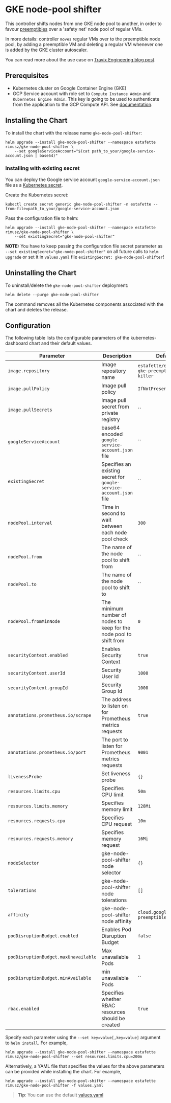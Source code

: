 # GKE node-pool shifter

This controller shifts nodes from one GKE node pool to another, in order to favour [preemptibles](https://cloud.google.com/compute/docs/instances/preemptible) over a 'safety net' node pool of regular VMs.

In more details: controller `moves` regular VMs over to the preemptible node pool, by adding a preemptible VM and deleting a regular VM whenever one is added by the GKE cluster autoscaler.

You can read more about the use case on [Travix Engineering blog post](https://travix.io/how-we-run-kubernetes-engine-at-travix-cde7a66af2bb).

## Prerequisites

- Kubernetes cluster on Google Container Engine (GKE)
- GCP Service account with role set to `Compute Instance Admin` and `Kubernetes Engine Admin`. This key is going to be used to authenticate from the application to the GCP Compute API. See [documentation](https://developers.google.com/identity/protocols/application-default-credentials).

## Installing the Chart

To install the chart with the release name `gke-node-pool-shifter`:

```
helm upgrade --install gke-node-pool-shifter --namespace estafette rimusz/gke-node-pool-shifter \
    --set googleServiceAccount="$(cat path_to_your/google-service-account.json | base64)"
```

### Installing with existing secret

You can deploy the Google service account `google-service-account.json` file as a [Kubernetes secret](https://kubernetes.io/docs/concepts/configuration/secret/).


Create the Kubernetes secret:

```
kubectl create secret generic gke-node-pool-shifter -n estafette --from-file=path_to_your/google-service-account.json
```

Pass the configuration file to helm:

```
helm upgrade --install gke-node-pool-shifter --namespace estafette rimusz/gke-node-pool-shifter \
    --set existingSecret="gke-node-pool-shifter"
```

**NOTE:** You have to keep passing the configuration file secret parameter as `--set existingSecret="gke-node-pool-shifter"` on all future calls to `helm upgrade` or set it in `values.yaml` file `existingSecret: gke-node-pool-shifter`!

## Uninstalling the Chart

To uninstall/delete the `gke-node-pool-shifter` deployment:

```
helm delete --purge gke-node-pool-shifter
```

The command removes all the Kubernetes components associated with the chart and deletes the release.

## Configuration

The following table lists the configurable parameters of the kubernetes-dashboard chart and their default values.

|         Parameter            |                    Description                   |           Default                  |
|------------------------------|--------------------------------------------------|------------------------------------|
| `image.repository`| Image repository name | `estafette/estafette-gke-preemptible-killer` |
| `image.pullPolicy`| Image pull policy | `IfNotPresent` |
| `image.pullSecrets`| Image pull secret from private registry | `` |
| `googleServiceAccount` | base64 encoded `google-service-account.json` file | `` |
| `existingSecret` | Specifies an existing secret for `google-service-account.json` file| `` |
| `nodePool.interval` | Time in second to wait between each node pool check | `300` |
| `nodePool.from` | The name of the node pool to shift from | `` |
| `nodePool.to` | The name of the node pool to shift to | `` |
| `nodePool.fromMinNode` | The minimum number of nodes to keep for the node pool to shift from | `0` |
| `securityContext.enabled` | Enables Security Context  | `true` |
| `securityContext.userId` |  Security User Id | `1000` |
| `securityContext.groupId` |  Security Group Id | `1000` |
| `annotations.prometheus.io/scrape` | The address to listen on for Prometheus metrics requests | `true` |
| `annotations.prometheus.io/port` | The port to listen for Prometheus metrics requests | `9001` |
| `livenessProbe` | Set liveness probe | `{}` |
| `resources.limits.cpu` | Specifies CPU limit | `50m` |
| `resources.limits.memory` | Specifies memory limit | `128Mi` |
| `resources.requests.cpu` | Specifies CPU request | `10m` |
| `resources.requests.memory` | Specifies memory request | `16Mi` |
| `nodeSelector` | gke-node-pool-shifter node selector | `{}` |
| `tolerations` | gke-node-pool-shifter node tolerations | `[]` |
| `affinity` | gke-node-pool-shifter node affinity | `cloud.google.com/gke-preemptible` |
| `podDisruptionBudget.enabled` | Enables Pod Disruption Budget | `false` |
| `podDisruptionBudget.maxUnavailable` | Max unavailable Pods | `1` |
| `podDisruptionBudget.minAvailable` | min unavailable Pods | `` |
| `rbac.enabled` | Specifies whether RBAC resources should be created | `true` |

Specify each parameter using the `--set key=value[,key=value]` argument to `helm install`. For example,

```
helm upgrade --install gke-node-pool-shifter --namespace estafette rimusz/gke-node-pool-shifter --set resources.limits.cpu=200m
```

Alternatively, a YAML file that specifies the values for the above parameters can be provided while installing the chart. For example,

```
helm upgrade --install gke-node-pool-shifter --namespace estafette rimusz/gke-node-pool-shifter -f values.yaml
```

> **Tip**: You can use the default [values.yaml](values.yaml)
